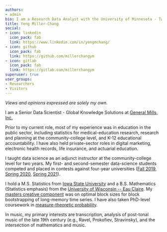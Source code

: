 ```yaml
---
authors:
- admin
bio: I am a Research Data Analyst with the University of Minnesota - Twin Cities. Views and opinions expressed are my own.
title: Yeng Miller-Chang
social:
- icon: linkedin
  icon_pack: fab
  link: https://www.linkedin.com/in/yengmchang/
- icon: github
  icon_pack: fab
  link: https://github.com/millerchangym
- icon: gitlab
  icon_pack: fab
  link: https://gitlab.com/millerchangym
superuser: true
user_groups:
- Researchers
- Visitors
---
```


*Views and opinions expressed are solely my own.*

I am a Senior Data Scientist - Global Knowledge Solutions at [General Mills, Inc.](https://www.generalmills.com/)

Prior to my current role, most of my experience was in education in the public sector, including statistics for medical-education research, research and planning at the community-college level, and K-12 educational accountability. I have also held private-sector roles in digital marketing, electronic health records, life insurance, and actuarial education.

I taught data science as an adjunct instructor at the community-college level for two years. My first- and second-semester data-science students competed and placed in contests against four-year universities ([Fall 2019](https://www.normandale.edu/minnemudac), [Spring 2020](https://www.normandale.edu/dataderby), [Spring 2021](https://www.normandale.edu/community/newsroom/news-articles/normandale-students-finished-second-in-advanced-division-at-annual-mn-state-it-coe-data-derby)).

I hold a M.S. Statistics from [Iowa State University](https://www.iastate.edu/) and a B.S. Mathematics (Statistics emphasis) from the [University of Wisconsin -- Eau Claire](https://www.uwec.edu/). My [masters creative component](https://lib.dr.iastate.edu/creativecomponents/534/) was on optimal block sizes for block bootstrapping of long-memory time series. I have also taken PhD-level coursework in [measure-theoretic probability](https://en.wikipedia.org/wiki/Probability_theory#Measure-theoretic_probability_theory).

In music, my primary interests are transcription, analysis of post-tonal music of the late 19th century (e.g., Ravel, Prokofiev, Stravinsky), and the intersection of mathematics and music.
